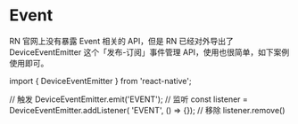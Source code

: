 # Event
RN 官网上没有暴露 Event 相关的 API，但是 RN 已经对外导出了 DeviceEventEmitter 这个「发布-订阅」事件管理 API，使用也很简单，如下案例使用即可。

import { DeviceEventEmitter } from 'react-native';

// 触发
DeviceEventEmitter.emit('EVENT');
// 监听
const listener = DeviceEventEmitter.addListener( 'EVENT', () => {});
// 移除
listener.remove()
